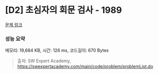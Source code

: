 # [D2] 초심자의 회문 검사 - 1989 

[문제 링크](https://swexpertacademy.com/main/code/problem/problemDetail.do?contestProbId=AV5PyTLqAf4DFAUq) 

### 성능 요약

메모리: 19,684 KB, 시간: 126 ms, 코드길이: 670 Bytes



> 출처: SW Expert Academy, https://swexpertacademy.com/main/code/problem/problemList.do